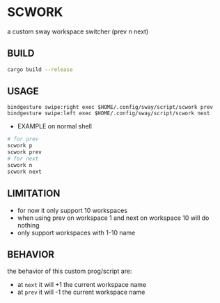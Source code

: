 # SCWORK
a custom sway workspace switcher (prev n next)

## BUILD
```sh
cargo build --release
```

## USAGE
```swayconf
bindgesture swipe:right exec $HOME/.config/sway/script/scwork prev
bindgesture swipe:left exec $HOME/.config/sway/script/scwork next 
```

- EXAMPLE on normal shell
```sh
# for prev
scwork p
scwork prev
# for next
scwork n
scwork next
```

## LIMITATION
- for now it only support 10 workspaces
- when using prev on workspace 1 and next on workspace 10 will do nothing
- only support workspaces with 1-10 name

## BEHAVIOR
the behavior of this custom prog/script are:
- at ``next`` it will +1 the current workspace name
- at ``prev`` it will -1 the current workspace name
